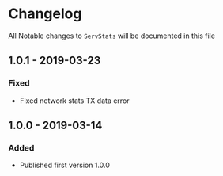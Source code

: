 # Changelog

All Notable changes to `ServStats` will be documented in this file

## 1.0.1 - 2019-03-23

### Fixed

- Fixed network stats TX data error

## 1.0.0 - 2019-03-14

### Added

- Published first version 1.0.0
